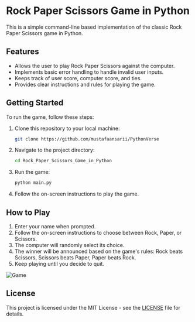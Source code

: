 # Rock Paper Scissors Game in Python

This is a simple command-line based implementation of the classic Rock Paper Scissors game in Python.

## Features

- Allows the user to play Rock Paper Scissors against the computer.
- Implements basic error handling to handle invalid user inputs.
- Keeps track of user score, computer score, and ties.
- Provides clear instructions and rules for playing the game.

## Getting Started

To run the game, follow these steps:

1. Clone this repository to your local machine:

    ```bash
    git clone https://github.com/mustafaansarii/PythonVerse
    ```

2. Navigate to the project directory:

    ```bash
    cd Rock_Paper_Scissors_Game_in_Python
    ```

3. Run the game:

    ```bash
    python main.py
    ```

4. Follow the on-screen instructions to play the game.

## How to Play

1. Enter your name when prompted.
2. Follow the on-screen instructions to choose between Rock, Paper, or Scissors.
3. The computer will randomly select its choice.
4. The winner will be announced based on the game's rules: Rock beats Scissors, Scissors beats Paper, Paper beats Rock.
5. Keep playing until you decide to quit.

![Game](/Rock_Paper_Scissors_Game_in_Python/assets/RPS.png)


## License

This project is licensed under the MIT License - see the [LICENSE](/LICENSE) file for details.

